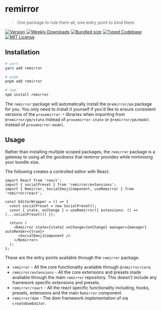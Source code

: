 # remirror

> One package to rule them all, one entry point to bind them.

[![Version][version]][npm] [![Weekly Downloads][downloads-badge]][npm] [![Bundled size][size-badge]][size] [![Typed Codebase][typescript]](#) [![MIT License][license]](#)

[version]: https://flat.badgen.net/npm/v/remirror/next
[npm]: https://npmjs.com/package/remirror/v/next
[license]: https://flat.badgen.net/badge/license/MIT/purple
[size]: https://bundlephobia.com/result?p=remirror
[size-badge]: https://flat.badgen.net/bundlephobia/minzip/remirror
[typescript]: https://flat.badgen.net/badge/icon/TypeScript?icon=typescript&label
[downloads-badge]: https://badgen.net/npm/dw/remirror/red?icon=npm

## Installation

```bash
# yarn
yarn add remirror

# pnpm
pnpm add remirror

# npm
npm install remirror
```

The `remirror` package will automatically install the `@remirror/pm` package for you. You only need to install it yourself if you'd like to ensure consistent versions of the `prosemirror-*` libraries when importing from `@remirror/pm/state` instead of `prosemirror-state` or `@remirror/pm/model` instead of `prosemirror-model`.

## Usage

Rather than installing multiple scoped packages, the `remirror` package is a gateway to using all the goodness that remirror provides while minimising your bundle size.

The following creates a controlled editor with React.

```tsx
import React from 'react';
import { socialPreset } from 'remirror/extensions';
import { Remirror, SocialEmojiComponent, useRemirror } from 'remirror/react';

const EditorWrapper = () => {
  const socialPreset = new SocialPreset();
  const { state, onChange } = useRemirror({ extensions: () => [...socialPreset()] });

  return (
    <Remirror state={state} onChange={onChange} manager={manager} autoRender={true}>
      <SocialEmojiComponent />
    </Remirror>
  );
};
```

These are the entry points available through the `remirror` package.

- `remirror` - All the core functionality available through `@remirror/core`.
- `remirror/extensions` - All the core extensions and presets made available through the main `remirror` repository. This doesn't include any framework specific extensions and presets.
- `remirror/react` - All the react specific functionality including, hooks, presets, extensions and the main `Remirror` component.
- `remirror/dom` - The dom framework implementation of via `createDomEditor`.
